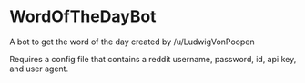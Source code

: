 # WordOfTheDayBot

A bot to get the word of the day created by /u/LudwigVonPoopen

Requires a config file that contains a reddit username, password, id, api key, and user agent. 
